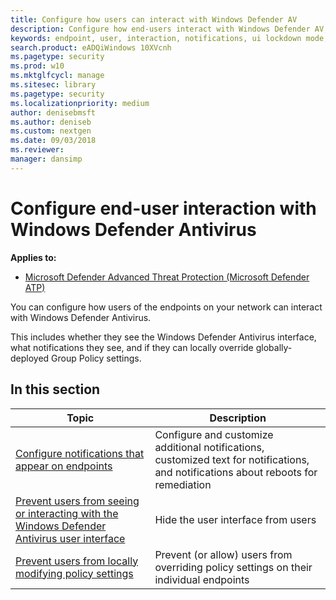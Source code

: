 ```yaml
---
title: Configure how users can interact with Windows Defender AV
description: Configure how end-users interact with Windows Defender AV, what notifications they see, and if they can override settings.
keywords: endpoint, user, interaction, notifications, ui lockdown mode, headless mode, hide interface
search.product: eADQiWindows 10XVcnh
ms.pagetype: security
ms.prod: w10
ms.mktglfcycl: manage
ms.sitesec: library
ms.pagetype: security
ms.localizationpriority: medium
author: denisebmsft
ms.author: deniseb
ms.custom: nextgen
ms.date: 09/03/2018
ms.reviewer: 
manager: dansimp
---
```


# Configure end-user interaction with Windows Defender Antivirus

**Applies to:**

- [Microsoft Defender Advanced Threat Protection (Microsoft Defender ATP)](https://go.microsoft.com/fwlink/p/?linkid=2069559)

You can configure how users of the endpoints on your network can interact with Windows Defender Antivirus.

This includes whether they see the Windows Defender Antivirus interface, what notifications they see, and if they can locally override globally-deployed Group Policy settings.

## In this section

Topic | Description 
---|---
[Configure notifications that appear on endpoints](configure-notifications-windows-defender-antivirus.md) | Configure and customize additional notifications, customized text for notifications, and notifications about reboots for remediation
[Prevent users from seeing or interacting with the Windows Defender Antivirus user interface](prevent-end-user-interaction-windows-defender-antivirus.md) | Hide the user interface from users
[Prevent users from locally modifying policy settings](configure-local-policy-overrides-windows-defender-antivirus.md) | Prevent (or allow) users from overriding policy settings on their individual endpoints
